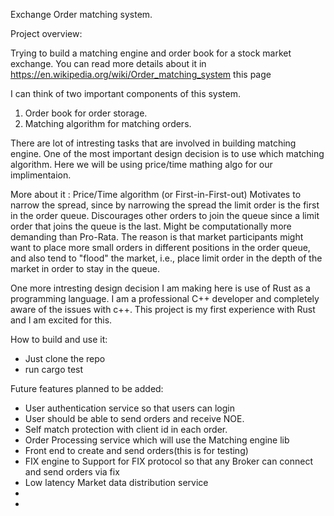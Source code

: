 Exchange Order matching system.

Project overview:
  
  Trying to build a matching engine and order book for a stock market exchange.
  You can read more details about it in https://en.wikipedia.org/wiki/Order_matching_system this page
  
  I can think of two important components of this system.
  1. Order book for order storage.
  2. Matching algorithm for matching orders.
  
  There are lot of intresting tasks that are involved in building matching engine.
  One of the most important design decision is to use which matching algorithm.
  Here we will be using price/time mathing algo for our implimentaion.
  
  More about it :
  Price/Time algorithm (or First-in-First-out)
  Motivates to narrow the spread, since by narrowing the spread the limit order is the first in the order queue.
  Discourages other orders to join the queue since a limit order that joins the queue is the last.
  Might be computationally more demanding than Pro-Rata. 
  The reason is that market participants might want to place more small orders in different positions in the order queue, and also tend to "flood" the market, i.e., place limit order in the depth of the market in order to stay in the queue.
  
  One more intresting design decision I am making here is use of Rust as a programming language.
  I am a professional C++ developer and completely aware of the issues with c++.
  This project is my first experience with Rust and I am excited for this.

How to build and use it:
  - Just clone the repo
  - run cargo test


Future features planned to be added:
  - User authentication service so that users can login 
  - User should be able to send orders and receive NOE.
  - Self match protection with client id in each order.
  - Order Processing service which will use the Matching engine lib
  - Front end to create and send orders(this is for testing)
  - FIX engine to Support for FIX protocol so that any Broker can connect and send orders via fix
  - Low latency Market data distribution service
  - 
  - 